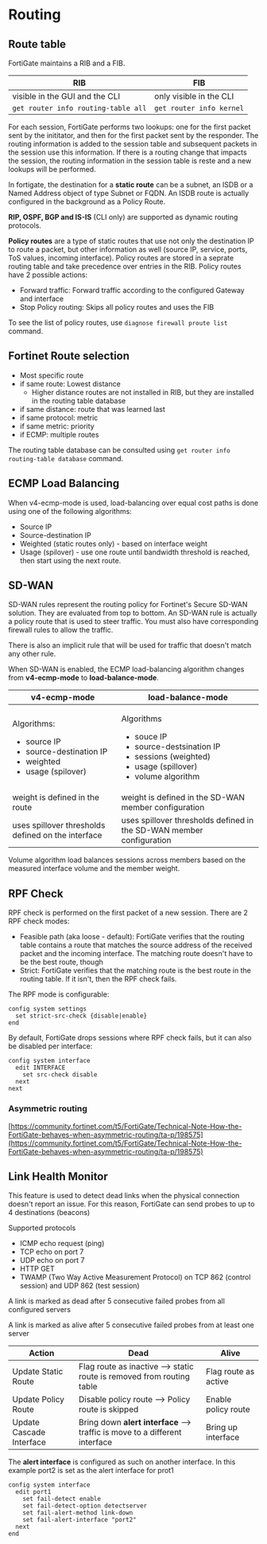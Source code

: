 # Routing

## Route table

FortiGate maintains a RIB and a FIB.

| RIB                                 | FIB                      |
| ----------------------------------- | ------------------------ |
| visible in the GUI and the CLI      | only visible in the CLI  |
| `get router info routing-table all` | `get router info kernel` |

For each session, FortiGate performs two lookups: one for the first packet sent by the inititator, and then for the first packet sent by the responder. The routing information is added to the session table and subsequent packets in the session use this information. If there is a routing change that impacts the session, the routing information in the session table is reste and a new lookups will be performed.

In fortigate, the destination for a **static route** can be a subnet, an ISDB or a Named Address object of type Subnet or FQDN. An ISDB route is actually configured in the background as a Policy Route.

**RIP, OSPF, BGP and IS-IS** (CLI only) are supported as dynamic routing protocols.

**Policy routes** are a type of static routes that use not only the destination IP to route a packet, but other information as well (source IP, service, ports, ToS values, incoming interface). Policy routes are stored in a seprate routing table and take precedence over entries in the RIB. Policy routes have 2 possible actions:

* Forward traffic: Forward traffic according to the configured Gateway and interface
* Stop Policy routing: Skips all policy routes and uses the FIB

To see the list of policy routes, use `diagnose firewall proute list` command.

## Fortinet Route selection

* Most specific route
* if same route: Lowest distance
  * Higher distance routes are not installed in RIB, but they are installed in the routing table database
* if same distance: route that was learned last
* if same protocol: metric
* if same metric: priority
* if ECMP: multiple routes

The routing table database can be consulted using `get router info routing-table database` command.

## ECMP Load Balancing

When v4-ecmp-mode is used, load-balancing over equal cost paths is done using one of the following algorithms:

* Source IP
* Source-destination IP
* Weighted (static routes only) - based on interface weight
* Usage (spilover) - use one route until bandwidth threshold is reached, then start using the next route.

## SD-WAN

SD-WAN rules represent the routing policy for Fortinet's Secure SD-WAN solution. They are evaluated from top to bottom. An SD-WAN rule is actually a policy route that is used to steer traffic. You must also have corresponding firewall rules to allow the traffic.&#x20;

There is also an implicit rule that will be used for traffic that doesn't match any other rule.

When SD-WAN is enabled, the ECMP load-balancing algorithm changes from **v4-ecmp-mode** to **load-balance-mode**.&#x20;



| v4-ecmp-mode                                                                                                           | load-balance-mode                                                                                                                                         |
| ---------------------------------------------------------------------------------------------------------------------- | --------------------------------------------------------------------------------------------------------------------------------------------------------- |
| <p>Algorithms:</p><ul><li>source IP</li><li>source-destination IP</li><li>weighted </li><li>usage (spilover)</li></ul> | <p>Algorithms</p><ul><li>souce IP</li><li>source-destsination IP</li><li>sessions (weighted)</li><li>usage (spillover)</li><li>volume algorithm</li></ul> |
| weight is defined in the route                                                                                         | weight is defined in the SD-WAN member configuration                                                                                                      |
| uses spillover thresholds defined on the interface                                                                     | uses spillover thresholds defined in the SD-WAN member configuration                                                                                      |

Volume algorithm load balances sessions across members based on the measured interface volume and the member weight.

## RPF Check

RPF check is performed on the first packet of a new session. There are 2 RPF check modes:

* Feasible path (aka loose - default): FortiGate verifies that the routing table contains a route that matches the source address of the received packet and the incoming interface.  The matching route doesn't have to be the best route, though
* Strict: FortiGate verifies that the matching route is the best route in the routing table. If it isn't, then the RPF check fails.

The RPF mode is configurable:

```
config system settings
  set strict-src-check {disable|enable}
end
```

By default, FortiGate drops sessions where RPF check fails, but it can also be disabled per interface:

```
config system interface 
  edit INTERFACE
    set src-check disable
  next
next
```

### Asymmetric routing

[https://community.fortinet.com/t5/FortiGate/Technical-Note-How-the-FortiGate-behaves-when-asymmetric-routing/ta-p/198575](https://community.fortinet.com/t5/FortiGate/Technical-Note-How-the-FortiGate-behaves-when-asymmetric-routing/ta-p/198575)

## Link Health Monitor

This feature is used to detect dead links when the physical connection doesn't report an issue. For this reason, FortiGate can send probes to up to 4 destinations (beacons)

Supported protocols

* ICMP echo request (ping)
* TCP echo on port 7
* UDP echo on port 7
* HTTP GET
* TWAMP (Two Way Active Measurement Protocol) on TCP 862 (control session) and UDP 862 (test session)&#x20;

A link is marked as dead after 5 consecutive failed probes from all configured servers

A link is marked as alive after 5 consecutive failed probes from at least one server

| Action                   | Dead                                                                        | Alive                |
| ------------------------ | --------------------------------------------------------------------------- | -------------------- |
| Update Static Route      | Flag route as inactive --> static route is removed from routing table       | Flag route as active |
| Update Policy Route      | Disable policy route --> Policy route is skipped                            | Enable policy route  |
| Update Cascade Interface | Bring down **alert interface** --> traffic is move to a different interface | Bring up interface   |

The **alert interface** is configured as such on another interface. In this example port2 is set as the alert interface for prot1

```
config system interface
  edit port1
    set fail-detect enable
    set fail-detect-option detectserver
    set fail-alert-method link-down
    set fail-alert-interface "port2"
  next
end
```



